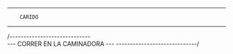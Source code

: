 ----------------------
        CARIDO
----------------------

/-----------------------------\
--- CORRER EN LA CAMINADORA ---
\-----------------------------/